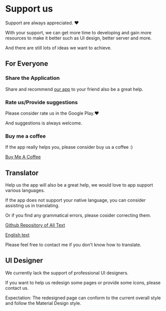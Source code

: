 # Support us

Support are always appreciated. ❤️

With your support, we can get more time to developing and gain more resources to make it better such as UI design, better server and more.

And there are still lots of ideas we want to achieve. 

## For Everyone

### Share the Application

Share and recommend [our app](https://play.google.com/store/apps/details?id=net.sarasarasa.lifeup) to your friend also be a great help.

### Rate us/Provide suggestions

Please consider rate us in the Google Play.❤️

And suggestions is always welcome.


### Buy me a coffee

If the app really helps you, please consider buy us a coffee :)

[Buy Me A Coffee](../html/buymeacoffe.html ':include :type=iframe width=210px height=80px')


## Translator

Help us the app will also be a great help, we would love to app support various languages.

If the app does not support your native language, you can consider assisting us in translating.

Or if you find any grammatical errors, please cosider correcting them.


[Github Repository of All Text](https://github.com/Ayagikei/LifeUp-Translation)

[English text](https://github.com/Ayagikei/LifeUp-Translation/blob/master/values/strings.xml)

Please feel free to contact me if you don't know how to translate.


## UI Designer

We currently lack the support of professional UI designers.

If you want to help us redesign some pages or provide some icons, please contact us.

Expectation: The redesigned page can conform to the current overall style and follow the Material Design style.